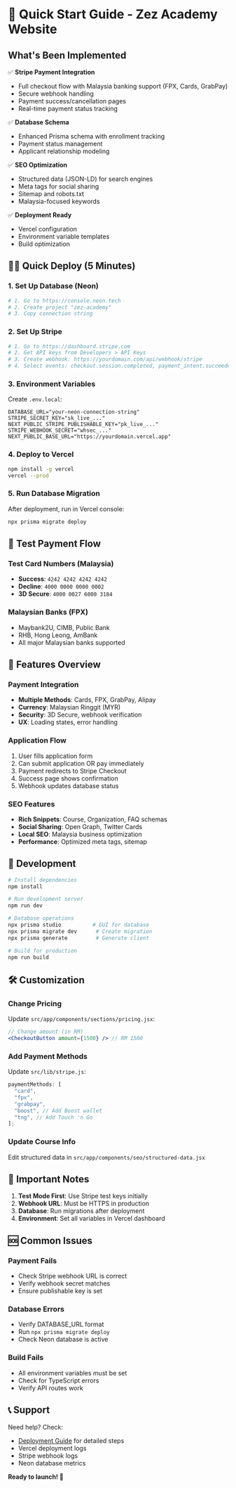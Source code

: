 # 🚀 Quick Start Guide - Zez Academy Website

## What's Been Implemented

✅ **Stripe Payment Integration**

- Full checkout flow with Malaysia banking support (FPX, Cards, GrabPay)
- Secure webhook handling
- Payment success/cancellation pages
- Real-time payment status tracking

✅ **Database Schema**

- Enhanced Prisma schema with enrollment tracking
- Payment status management
- Applicant relationship modeling

✅ **SEO Optimization**

- Structured data (JSON-LD) for search engines
- Meta tags for social sharing
- Sitemap and robots.txt
- Malaysia-focused keywords

✅ **Deployment Ready**

- Vercel configuration
- Environment variable templates
- Build optimization

## 🏃‍♂️ Quick Deploy (5 Minutes)

### 1. Set Up Database (Neon)

```bash
# 1. Go to https://console.neon.tech
# 2. Create project "zez-academy"
# 3. Copy connection string
```

### 2. Set Up Stripe

```bash
# 1. Go to https://dashboard.stripe.com
# 2. Get API keys from Developers > API Keys
# 3. Create webhook: https://yourdomain.com/api/webhook/stripe
# 4. Select events: checkout.session.completed, payment_intent.succeeded, payment_intent.payment_failed
```

### 3. Environment Variables

Create `.env.local`:

```env
DATABASE_URL="your-neon-connection-string"
STRIPE_SECRET_KEY="sk_live_..."
NEXT_PUBLIC_STRIPE_PUBLISHABLE_KEY="pk_live_..."
STRIPE_WEBHOOK_SECRET="whsec_..."
NEXT_PUBLIC_BASE_URL="https://yourdomain.vercel.app"
```

### 4. Deploy to Vercel

```bash
npm install -g vercel
vercel --prod
```

### 5. Run Database Migration

After deployment, run in Vercel console:

```bash
npx prisma migrate deploy
```

## 🧪 Test Payment Flow

### Test Card Numbers (Malaysia)

- **Success**: `4242 4242 4242 4242`
- **Decline**: `4000 0000 0000 0002`
- **3D Secure**: `4000 0027 6000 3184`

### Malaysian Banks (FPX)

- Maybank2U, CIMB, Public Bank
- RHB, Hong Leong, AmBank
- All major Malaysian banks supported

## 📱 Features Overview

### Payment Integration

- **Multiple Methods**: Cards, FPX, GrabPay, Alipay
- **Currency**: Malaysian Ringgit (MYR)
- **Security**: 3D Secure, webhook verification
- **UX**: Loading states, error handling

### Application Flow

1. User fills application form
2. Can submit application OR pay immediately
3. Payment redirects to Stripe Checkout
4. Success page shows confirmation
5. Webhook updates database status

### SEO Features

- **Rich Snippets**: Course, Organization, FAQ schemas
- **Social Sharing**: Open Graph, Twitter Cards
- **Local SEO**: Malaysia business optimization
- **Performance**: Optimized meta tags, sitemap

## 🔧 Development

```bash
# Install dependencies
npm install

# Run development server
npm run dev

# Database operations
npx prisma studio          # GUI for database
npx prisma migrate dev      # Create migration
npx prisma generate         # Generate client

# Build for production
npm run build
```

## 🛠️ Customization

### Change Pricing

Update `src/app/components/sections/pricing.jsx`:

```jsx
// Change amount (in RM)
<CheckoutButton amount={1500} /> // RM 1500
```

### Add Payment Methods

Update `src/lib/stripe.js`:

```javascript
paymentMethods: [
  "card",
  "fpx",
  "grabpay",
  "boost", // Add Boost wallet
  "tng", // Add Touch 'n Go
];
```

### Update Course Info

Edit structured data in `src/app/components/seo/structured-data.jsx`

## 🚨 Important Notes

1. **Test Mode First**: Use Stripe test keys initially
2. **Webhook URL**: Must be HTTPS in production
3. **Database**: Run migrations after deployment
4. **Environment**: Set all variables in Vercel dashboard

## 🆘 Common Issues

### Payment Fails

- Check Stripe webhook URL is correct
- Verify webhook secret matches
- Ensure publishable key is set

### Database Errors

- Verify DATABASE_URL format
- Run `npx prisma migrate deploy`
- Check Neon database is active

### Build Fails

- All environment variables must be set
- Check for TypeScript errors
- Verify API routes work

## 📞 Support

Need help? Check:

- [Deployment Guide](./DEPLOYMENT_GUIDE.md) for detailed steps
- Vercel deployment logs
- Stripe webhook logs
- Neon database metrics

**Ready to launch! 🚀**
